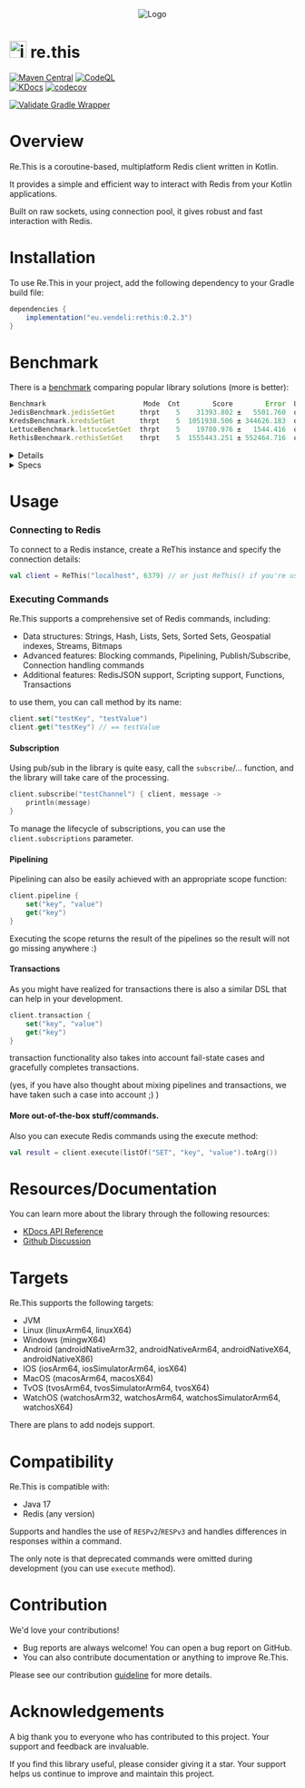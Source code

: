 <p align="center">
  <img src="./assets/logo.png" alt="Logo" />
</p>

# <img src="./assets/logo-icon.svg" alt="icon" height="30" /> re.this

[![Maven Central](https://img.shields.io/maven-central/v/eu.vendeli/re.this?style=flat&label=Maven&logo=apache-maven)](https://search.maven.org/artifact/eu.vendeli/re.this) [![CodeQL](https://github.com/vendelieu/re.this/actions/workflows/github-code-scanning/codeql/badge.svg)](https://github.com/vendelieu/re.this/actions/workflows/github-code-scanning/codeql)\
[![KDocs](https://img.shields.io/static/v1?label=Dokka&message=KDocs&color=blue&logo=kotlin)](https://vendelieu.github.io/re.this/)
[![codecov](https://codecov.io/gh/vendelieu/re.this/graph/badge.svg?token=F8SY97KR17)](https://codecov.io/gh/vendelieu/re.this)

[![Validate Gradle Wrapper](https://github.com/vendelieu/re.this/actions/workflows/gradle-wrapper-validation.yml/badge.svg)](https://github.com/vendelieu/re.this/actions/workflows/gradle-wrapper-validation.yml)

# Overview

Re.This is a coroutine-based, multiplatform Redis client written in Kotlin.

It provides a simple and efficient way to interact with Redis from your Kotlin applications.

Built on raw sockets, using connection pool, it gives robust and fast interaction with Redis.

# Installation

To use Re.This in your project, add the following dependency to your Gradle build file:

```gradle
dependencies {
    implementation("eu.vendeli:rethis:0.2.3")
}
```

# Benchmark

There is
a [benchmark](https://github.com/vendelieu/re.this/tree/master/benchmarks/src/main/kotlin/eu/vendeli/rethis/benchmarks)
comparing popular library solutions (more is better):

```javascript
Benchmark                        Mode  Cnt        Score        Error  Units
JedisBenchmark.jedisSetGet      thrpt    5    31393.802 ±   5501.760  ops/s
KredsBenchmark.kredsSetGet      thrpt    5  1051938.506 ± 344626.183  ops/s
LettuceBenchmark.lettuceSetGet  thrpt    5    19780.976 ±   1544.416  ops/s
RethisBenchmark.rethisSetGet    thrpt    5  1555443.251 ± 552464.716  ops/s
```

<details>
  <summary>Details</summary>

* `Jedis` (Pooled) gives roughly the same results inside the coroutine as outside.
* `Kreds` with the `.use {}` approach gives worse results.
* The most interesting thing happens with `Lettuce` it gives excellent results (almost as `Re.This`, sometimes really
  near)
  if you use its asynchronous client on top of coroutines, but in this case the Heap dies in seconds (goes out of memory).
  And if swap gc (but still using coroutines) to zgc it gives same performance as `kreds` but now without the memory
  problems.

</details>


<details>
  <summary>Specs</summary>
  Intel® Core™ i9-10900K CPU @ 3.70GHz × 20 | RAM: 16,0 GiB
</details>

# Usage

### Connecting to Redis

To connect to a Redis instance, create a ReThis instance and specify the connection details:

```kotlin
val client = ReThis("localhost", 6379) // or just ReThis() if you're using default connection settings 
```

### Executing Commands

Re.This supports a comprehensive set of Redis commands, including:

* Data structures: Strings, Hash, Lists, Sets, Sorted Sets, Geospatial indexes, Streams, Bitmaps
* Advanced features: Blocking commands, Pipelining, Publish/Subscribe, Connection handling commands
* Additional features: RedisJSON support, Scripting support, Functions, Transactions

to use them, you can call method by its name:

```kotlin
client.set("testKey", "testValue")
client.get("testKey") // == testValue
```

#### Subscription

Using pub/sub in the library is quite easy, call the `subscribe`/... function,
and the library will take care of the processing.

```kotlin
client.subscribe("testChannel") { client, message ->
    println(message)
}
```

To manage the lifecycle of subscriptions, you can use the `client.subscriptions` parameter.

#### Pipelining

Pipelining can also be easily achieved with an appropriate scope function:

```kotlin
client.pipeline {
    set("key", "value")
    get("key")
}
```

Executing the scope returns the result of the pipelines so the result will not go missing anywhere :)

#### Transactions

As you might have realized for transactions there is also a similar DSL that can help in your development.

```kotlin
client.transaction {
    set("key", "value")
    get("key")
}
```

transaction functionality also takes into account fail-state cases and gracefully completes transactions.

(yes, if you have also thought about mixing pipelines and transactions, we have taken such a case into account ;) )

#### More out-of-the-box stuff/commands.

Also you can execute Redis commands using the execute method:

```kotlin
val result = client.execute(listOf("SET", "key", "value").toArg())
```

# Resources/Documentation

You can learn more about the library through the following resources:

* [KDocs API Reference](https://vendelieu.github.io/re.this/)
* [Github Discussion](https://github.com/vendelieu/re.this/discussions)

# Targets

Re.This supports the following targets:

* JVM
* Linux (linuxArm64, linuxX64)
* Windows (mingwX64)
* Android (androidNativeArm32, androidNativeArm64, androidNativeX64, androidNativeX86)
* IOS (iosArm64, iosSimulatorArm64, iosX64)
* MacOS (macosArm64, macosX64)
* TvOS (tvosArm64, tvosSimulatorArm64, tvosX64)
* WatchOS (watchosArm32, watchosArm64, watchosSimulatorArm64, watchosX64)

There are plans to add nodejs support.

# Compatibility

Re.This is compatible with:

- Java 17
- Redis (any version)

Supports and handles the use of `RESPv2`/`RESPv3` and handles differences in responses within a command.

The only note is that deprecated commands were omitted during development (you can use `execute` method).

# Contribution

We'd love your contributions!

* Bug reports are always welcome! You can open a bug report on GitHub.
* You can also contribute documentation or anything to improve Re.This.

Please see our contribution [guideline](./CONTRIBUTING.md) for more details.

# Acknowledgements

A big thank you to everyone who has contributed to this project. Your support and feedback are invaluable.

If you find this library useful, please consider giving it a star. Your support helps us continue to improve and
maintain this project.
